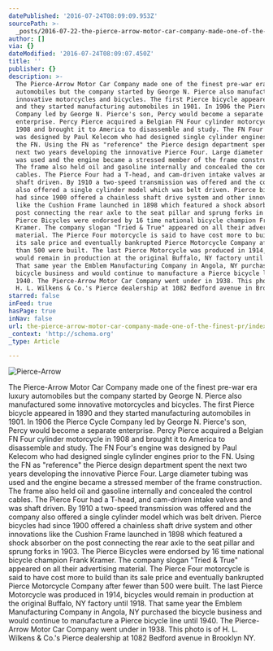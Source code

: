 ```yaml
---
datePublished: '2016-07-24T08:09:09.953Z'
sourcePath: >-
  _posts/2016-07-22-the-pierce-arrow-motor-car-company-made-one-of-the-finest-pr.md
author: []
via: {}
dateModified: '2016-07-24T08:09:07.450Z'
title: ''
publisher: {}
description: >-
  The Pierce-Arrow Motor Car Company made one of the finest pre-war era luxury
  automobiles but the company started by George N. Pierce also manufactured some
  innovative motorcycles and bicycles. The first Pierce bicycle appeared in 1890
  and they started manufacturing automobiles in 1901. In 1906 the Pierce Cycle
  Company led by George N. Pierce's son, Percy would become a separate
  enterprise. Percy Pierce acquired a Belgian FN Four cylinder motorcycle in
  1908 and brought it to America to disassemble and study. The FN Four's engine
  was designed by Paul Kelecom who had designed single cylinder engines prior to
  the FN. Using the FN as "reference" the Pierce design department spent the
  next two years developing the innovative Pierce Four. Large diameter tubing
  was used and the engine became a stressed member of the frame construction.
  The frame also held oil and gasoline internally and concealed the control
  cables. The Pierce Four had a T-head, and cam-driven intake valves and was
  shaft driven. By 1910 a two-speed transmission was offered and the company
  also offered a single cylinder model which was belt driven. Pierce bicycles
  had since 1900 offered a chainless shaft drive system and other innovations
  like the Cushion Frame launched in 1898 which featured a shock absorber on the
  post connecting the rear axle to the seat pillar and sprung forks in 1903. The
  Pierce Bicycles were endorsed by 16 time national bicycle champion Frank
  Kramer. The company slogan "Tried & True" appeared on all their advertising
  material. The Pierce Four motorcycle is said to have cost more to build than
  its sale price and eventually bankrupted Pierce Motorcycle Company after fewer
  than 500 were built. The last Pierce Motorcycle was produced in 1914, bicycles
  would remain in production at the original Buffalo, NY factory until 1918.
  That same year the Emblem Manufacturing Company in Angola, NY purchased the
  bicycle business and would continue to manufacture a Pierce bicycle line until
  1940. The Pierce-Arrow Motor Car Company went under in 1938. This photo is of
  H. L. Wilkens & Co.'s Pierce dealership at 1082 Bedford avenue in Brooklyn NY.
starred: false
inFeed: true
hasPage: true
inNav: false
url: the-pierce-arrow-motor-car-company-made-one-of-the-finest-pr/index.html
_context: 'http://schema.org'
_type: Article

---
```

![Pierce-Arrow ](https://the-grid-user-content.s3-us-west-2.amazonaws.com/075fa201-e381-48d0-8952-7352c6d48dec.jpg)

The Pierce-Arrow Motor Car Company made one of the finest pre-war era luxury automobiles but the company started by George N. Pierce also manufactured some innovative motorcycles and bicycles. The first Pierce bicycle appeared in 1890 and they started manufacturing automobiles in 1901\. In 1906 the Pierce Cycle Company led by George N. Pierce's son, Percy would become a separate enterprise. Percy Pierce acquired a Belgian FN Four cylinder motorcycle in 1908 and brought it to America to disassemble and study. The FN Four's engine was designed by Paul Kelecom who had designed single cylinder engines prior to the FN. Using the FN as "reference" the Pierce design department spent the next two years developing the innovative Pierce Four. Large diameter tubing was used and the engine became a stressed member of the frame construction. The frame also held oil and gasoline internally and concealed the control cables. The Pierce Four had a T-head, and cam-driven intake valves and was shaft driven. By 1910 a two-speed transmission was offered and the company also offered a single cylinder model which was belt driven. Pierce bicycles had since 1900 offered a chainless shaft drive system and other innovations like the Cushion Frame launched in 1898 which featured a shock absorber on the post connecting the rear axle to the seat pillar and sprung forks in 1903\. The Pierce Bicycles were endorsed by 16 time national bicycle champion Frank Kramer. The company slogan "Tried & True" appeared on all their advertising material. The Pierce Four motorcycle is said to have cost more to build than its sale price and eventually bankrupted Pierce Motorcycle Company after fewer than 500 were built. The last Pierce Motorcycle was produced in 1914, bicycles would remain in production at the original Buffalo, NY factory until 1918\. That same year the Emblem Manufacturing Company in Angola, NY purchased the bicycle business and would continue to manufacture a Pierce bicycle line until 1940\. The Pierce-Arrow Motor Car Company went under in 1938\. This photo is of H. L. Wilkens & Co.'s Pierce dealership at 1082 Bedford avenue in Brooklyn NY.